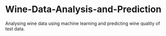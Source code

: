 # Wine-Data-Analysis-and-Prediction
Analysing wine data using machine learning and predicting wine quality of test data.
